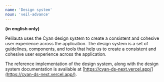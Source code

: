 ```yaml
---
name: 'Design system'
noun: 'veil-advance'
---
```


**(in english only)**

Pelilauta uses the Cyan design system to create a consistent and cohesive user experience across the application. The design system is a set of guidelines, components, and tools that help us to create a consistent and cohesive user experience across the application.

The reference implementation of the design system, along with the design system documentation is available at [https://cyan-ds-next.vercel.app/](https://cyan-ds-next.vercel.app/).
